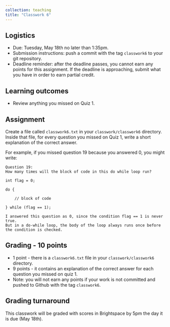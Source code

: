 ```yaml
---
collection: teaching
title: "Classwork 6"
---
```


## Logistics
* Due: Tuesday, May 18th no later than 1:35pm.
* Submission instructions: push a commit with the tag `classwork6` to your git
	repository.
* Deadline reminder: after the deadline passes, you cannot earn any points for
	this assignment. If the deadline is approaching, submit what you have in
	order to earn partial credit.

## Learning outcomes
* Review anything you missed on Quiz 1.

## Assignment
Create a file called `classwork6.txt` in your `classwork/classwork6` directory.
Inside that file, 
for
every question you missed on Quiz 1, write a short explanation of the correct
answer.

For example, if you missed question 19 because you answered 0, you might write:

```
Question 19:
How many times will the block of code in this do while loop run?

int flag = 0;

do {

    // block of code
                                                                                                     
} while (flag == 1);

I answered this question as 0, since the condition flag == 1 is never true.
But in a do-while loop, the body of the loop always runs once before the condition is checked.
```

## Grading - 10 points
* 1 point - there is a `classwork6.txt` file in your `classwork/classwork6`
	directory.
* 9 points - it contains an explanation of the correct answer for each question
	you missed on quiz 1.
* Note: you will not earn any points if your work is not committed and pushed to
Github with the tag `classwork6`.

## Grading turnaround
This classwork will be graded with scores in Brightspace by 5pm the day it is
due (May 18th).
